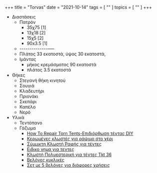 +++
title = "Torvas"
date = "2021-10-14"
tags = [ "" ]
topics = [ "" ]
+++

-   Διαστάσεις
    -   Πατρόν
        -   35χ75  [1]
        -   13χ18  [2]
        -   15χ5   [2]
        -   90x3.5 [1]
    -   --------------&#x2013;&#x2014;
    -   Πλάτος 33 εκατοστά, ύψος 30 εκατοστά,
    -   Ιμάντας
        -   μήκος κρεμάσματος 90 εκατοστά
        -   πλάτος 3.5 εκατοστά
-   Θήκες
    -   Στεγανή θήκη κινητού
    -   Σουγιά
    -   Κλαδευτήρι
    -   Πριονάκι
    -   Σκεπάρι
    -   Καπέλο
    -   Νερό
-   Υλικά
    -   Τεντόπανο
    -   Γάζωμα
        -   [How To Repair Torn Tents-Επιδιόρθωση τέντας DIY](https://www.youtube.com/watch?v=3AiuR1dcfP0)
        -   [Κερωμένες κλωστές για ράψιμο στο χέρι](https://www.ftiaxto4u.gr/el/3586--031102-031102.html)
        -   [Σύμμικτη Κλωστή Ραφής για τέντες](https://www.ftiaxto4u.gr/el/2774--.html)
        -   [Ειδικο νημα για τεντες](https://www.ftiaxto4u.gr/el/389-serafil-1200m-r5651.html)
        -   [Κλωστή Πολυεστερική για τέντες Τkt 36](https://www.ftiaxto4u.gr/el/2775--kt-36-.html)
        -   [Βελόνες κυκλικές](https://www.ftiaxto4u.gr/el/2999--.html)
        -   [Σετ με 5 βελόνες για διάφορες χρήσεις](https://adraxti.gr/shop/set-me-5-velones-gia-diafores-chrisis/)
